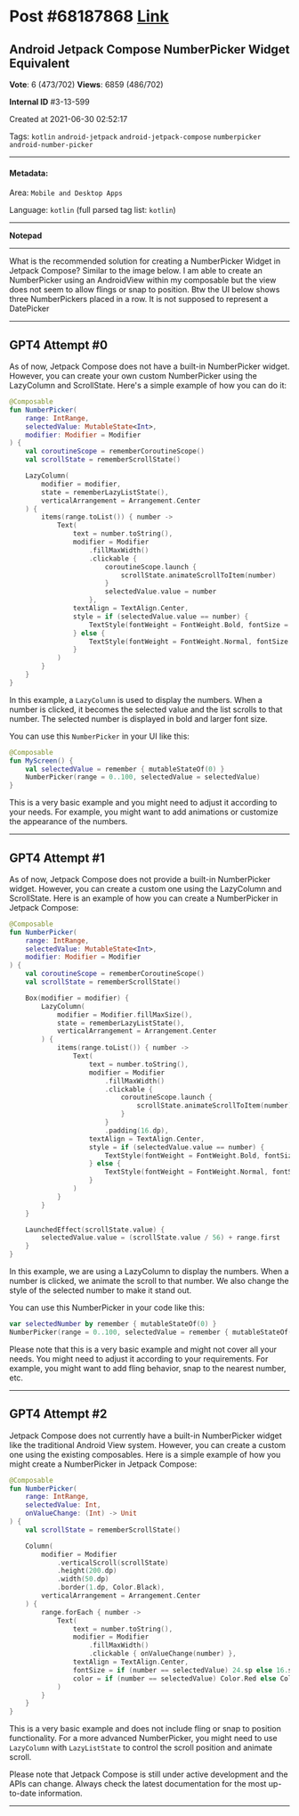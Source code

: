 
# Post \#68187868 [Link](https://stackoverflow.com/questions/68187868/)

## Android Jetpack Compose NumberPicker Widget Equivalent

**Vote**: 6 (473/702) **Views**: 6859 (486/702) 

**Internal ID** \#3-13-599

Created at 2021-06-30 02:52:17

Tags: `kotlin` `android-jetpack` `android-jetpack-compose` `numberpicker` `android-number-picker`

----------

#### Metadata:

Area: `Mobile and Desktop Apps`

Language: `kotlin` (full parsed tag list: `kotlin`)

----------

**Notepad**


----------

What is the recommended solution for creating a NumberPicker Widget in Jetpack Compose?  Similar to the image below.  I am able to create an NumberPicker using an AndroidView within my composable but the view does not seem to allow flings or snap to position.  Btw the UI below shows three NumberPickers placed in a row.  It is not supposed to represent a DatePicker
[](https://i.stack.imgur.com/SRmBJ.png)


----------
        
## GPT4 Attempt \#0

As of now, Jetpack Compose does not have a built-in NumberPicker widget. However, you can create your own custom NumberPicker using the LazyColumn and ScrollState. Here's a simple example of how you can do it:

```kotlin
@Composable
fun NumberPicker(
    range: IntRange,
    selectedValue: MutableState<Int>,
    modifier: Modifier = Modifier
) {
    val coroutineScope = rememberCoroutineScope()
    val scrollState = rememberScrollState()

    LazyColumn(
        modifier = modifier,
        state = rememberLazyListState(),
        verticalArrangement = Arrangement.Center
    ) {
        items(range.toList()) { number ->
            Text(
                text = number.toString(),
                modifier = Modifier
                    .fillMaxWidth()
                    .clickable {
                        coroutineScope.launch {
                            scrollState.animateScrollToItem(number)
                        }
                        selectedValue.value = number
                    },
                textAlign = TextAlign.Center,
                style = if (selectedValue.value == number) {
                    TextStyle(fontWeight = FontWeight.Bold, fontSize = 20.sp)
                } else {
                    TextStyle(fontWeight = FontWeight.Normal, fontSize = 16.sp)
                }
            )
        }
    }
}
```

In this example, a `LazyColumn` is used to display the numbers. When a number is clicked, it becomes the selected value and the list scrolls to that number. The selected number is displayed in bold and larger font size.

You can use this `NumberPicker` in your UI like this:

```kotlin
@Composable
fun MyScreen() {
    val selectedValue = remember { mutableStateOf(0) }
    NumberPicker(range = 0..100, selectedValue = selectedValue)
}
```

This is a very basic example and you might need to adjust it according to your needs. For example, you might want to add animations or customize the appearance of the numbers.

--------

## GPT4 Attempt \#1

As of now, Jetpack Compose does not provide a built-in NumberPicker widget. However, you can create a custom one using the LazyColumn and ScrollState. Here is an example of how you can create a NumberPicker in Jetpack Compose:

```kotlin
@Composable
fun NumberPicker(
    range: IntRange,
    selectedValue: MutableState<Int>,
    modifier: Modifier = Modifier
) {
    val coroutineScope = rememberCoroutineScope()
    val scrollState = rememberScrollState()

    Box(modifier = modifier) {
        LazyColumn(
            modifier = Modifier.fillMaxSize(),
            state = rememberLazyListState(),
            verticalArrangement = Arrangement.Center
        ) {
            items(range.toList()) { number ->
                Text(
                    text = number.toString(),
                    modifier = Modifier
                        .fillMaxWidth()
                        .clickable {
                            coroutineScope.launch {
                                scrollState.animateScrollToItem(number)
                            }
                        }
                        .padding(16.dp),
                    textAlign = TextAlign.Center,
                    style = if (selectedValue.value == number) {
                        TextStyle(fontWeight = FontWeight.Bold, fontSize = 24.sp)
                    } else {
                        TextStyle(fontWeight = FontWeight.Normal, fontSize = 16.sp)
                    }
                )
            }
        }
    }

    LaunchedEffect(scrollState.value) {
        selectedValue.value = (scrollState.value / 56) + range.first
    }
}
```

In this example, we are using a LazyColumn to display the numbers. When a number is clicked, we animate the scroll to that number. We also change the style of the selected number to make it stand out.

You can use this NumberPicker in your code like this:

```kotlin
var selectedNumber by remember { mutableStateOf(0) }
NumberPicker(range = 0..100, selectedValue = remember { mutableStateOf(selectedNumber) })
```

Please note that this is a very basic example and might not cover all your needs. You might need to adjust it according to your requirements. For example, you might want to add fling behavior, snap to the nearest number, etc.

--------

## GPT4 Attempt \#2

Jetpack Compose does not currently have a built-in NumberPicker widget like the traditional Android View system. However, you can create a custom one using the existing composables. Here is a simple example of how you might create a NumberPicker in Jetpack Compose:

```kotlin
@Composable
fun NumberPicker(
    range: IntRange,
    selectedValue: Int,
    onValueChange: (Int) -> Unit
) {
    val scrollState = rememberScrollState()

    Column(
        modifier = Modifier
            .verticalScroll(scrollState)
            .height(200.dp)
            .width(50.dp)
            .border(1.dp, Color.Black),
        verticalArrangement = Arrangement.Center
    ) {
        range.forEach { number ->
            Text(
                text = number.toString(),
                modifier = Modifier
                    .fillMaxWidth()
                    .clickable { onValueChange(number) },
                textAlign = TextAlign.Center,
                fontSize = if (number == selectedValue) 24.sp else 16.sp,
                color = if (number == selectedValue) Color.Red else Color.Black
            )
        }
    }
}
```

This is a very basic example and does not include fling or snap to position functionality. For a more advanced NumberPicker, you might need to use `LazyColumn` with `LazyListState` to control the scroll position and animate scroll.

Please note that Jetpack Compose is still under active development and the APIs can change. Always check the latest documentation for the most up-to-date information.

--------
